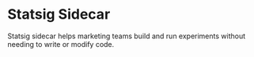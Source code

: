 # Statsig Sidecar

Statsig sidecar helps marketing teams build and run experiments without needing to write or modify code.